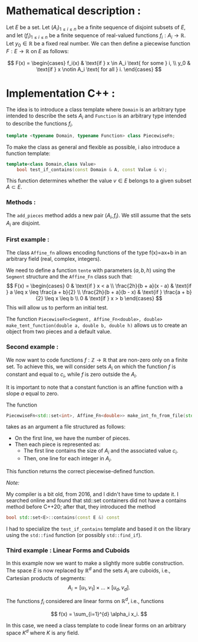# Mathematical description :
Let $E$ be a set. Let $(A_i)_{1 \leq i \leq n}$ be a finite sequence of disjoint subsets of $E$, and let $(f_i)_{1 \leq i \leq n}$ be a finite sequence of real-valued functions $f_i: A_i \to \mathbb{R}$. Let $y_0 \in \mathbb{R}$ be a fixed real number. We can then define a piecewise function $F: E \to \mathbb{R}$ on $E$ as follows:

$$
F(x) = 
\begin{cases} 
f_i(x) & \text{if } x \in A_i \text{ for some } i, \\
y_0 & \text{if } x \notin A_i \text{ for all } i.
\end{cases}
$$

# Implementation C++ :

The idea is to introduce a class template where `Domain` is an arbitrary type intended to describe the sets $A_i$ and `Function` is an arbitrary type intended to describe the functions $f_i$.

```cpp
template <typename Domain, typename Function> class PiecewiseFn;
```

To make the class as general and flexible as possible, i also introduce a function template:

```cpp
template<class Domain,class Value>
    bool test_if_contains(const Domain & A, const Value & v);
```

This function determines whether the value $v \in E$ belongs to a given subset $A \subset E$.

### Methods :

The `add_pieces` method adds a new pair $(A_i, f_i)$. We still assume that the sets $A_i$ are disjoint.

### First example :

The class `Affine_fn` allows encoding functions of the type f(x)=ax+b in an arbitrary field (real, complex, integers).

We need to define a function `tente` with parameters $(a, b, h)$ using the `Segment` structure and the `Affine_Fn` class such that:
$$
F(x) = 
\begin{cases} 
0 & \text{if } x < a \\
\frac{2h}{b + a}(x - a) & \text{if } a \leq x \leq \frac{a + b}{2} \\
\frac{2h}{b + a}(b - x) & \text{if } \frac{a + b}{2} \leq x \leq b \\
0 & \text{if } x > b
\end{cases}
$$
This will allow us to perform an initial test.

The function `PiecewiseFn<Segment, Affine_Fn<double>, double> make_tent_function(double a, double b, double h)` allows us to create an object from two pieces and a default value.

### Second example :

We now want to code functions $f : \mathbb{Z} \to \mathbb{R}$ that are non-zero only on a finite set. To achieve this, we will consider sets $A_i$ on which the function $f$ is constant and equal to $c_i$, while $f$ is zero outside the $A_i$. 

It is important to note that a constant function is an affine function with a slope $a$ equal to zero.

The function 
```cpp
PiecewiseFn<std::set<int>, Affine_Fn<double>> make_int_fn_from_file(std::istream &is);
``` 

takes as an argument a file structured as follows:

- On the first line, we have the number of pieces.
- Then each piece is represented as:
  - The first line contains the size of $A_i$ and the associated value $c_i$.
  - Then, one line for each integer in $A_i$.

This function returns the correct piecewise-defined function.

_Note:_ 

My compiler is a bit old, from 2016, and I didn't have time to update it. I searched online and found that std::set<E> containers did not have a contains method before C++20; after that, they introduced the method 
```cpp
bool std::set<E>::contains(const E &) const
```

I had to specialize the ```test_if_contains``` template and based it on the <algorithm> library using the ```std::find``` function (or possibly ```std::find_if```).

### Third example : Linear Forms and Cuboids

In this example now  we want to make a slightly more subtle construction. The space $E$ is now replaced by $\mathbb{R}^d$ and the sets $A_i$ are cuboids, i.e., Cartesian products of segments: 
$$
A_i = [u_1, v_1] \times \dots \times [u_d, v_d].
$$

The functions $f_i$ considered are linear forms on $\mathbb{R}^d$, i.e., functions 

$$
f(x) = \sum_{i=1}^{d} \alpha_i x_i.
$$

In this case,  we need a class template to code linear forms on an arbitrary space $K^d$ where $K$ is any field.
